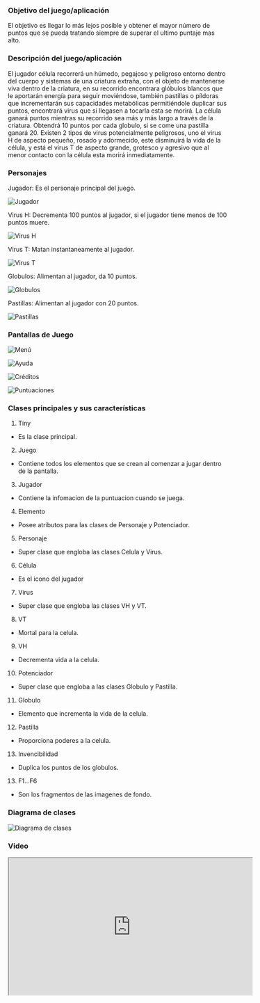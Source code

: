 ### Objetivo del juego/aplicación
El objetivo es llegar lo más lejos posible y obtener el mayor número de puntos que se pueda tratando siempre de superar el ultimo puntaje mas alto. 

### Descripción del juego/aplicación
El jugador célula recorrerá un húmedo, pegajoso y peligroso entorno dentro del cuerpo y sistemas de una criatura extraña, con el objeto de mantenerse viva dentro de la criatura, en su recorrido encontrara glóbulos blancos que le aportarán energía para seguir moviéndose, también pastillas o píldoras que incrementarán sus capacidades metabólicas permitiéndole duplicar sus puntos, encontrará virus que si llegasen a tocarla esta se morirá. La célula ganará puntos mientras su recorrido sea más y más largo a través de la criatura. Obtendrá 10 puntos por cada globulo, si se come una pastilla ganará  20.
Existen 2 tipos de virus potencialmente peligrosos, uno el virus H de aspecto pequeño, rosado y adormecido, este disminuirá la vida de la célula, y está el virus T de aspecto grande, grotesco y agresivo que al menor contacto con la célula esta morirá inmediatamente. 

### Personajes

Jugador: Es el personaje principal del juego.

![Jugador](https://raw.githubusercontent.com/acominf/TinyTravel/master/Imagenes/png1.png)

Virus H: Decrementa 100 puntos al jugador, si el jugador tiene menos de 100 puntos muere.

![Virus H](https://raw.githubusercontent.com/acominf/TinyTravel/master/Imagenes/vir4.png)

Virus T: Matan instantaneamente al jugador.

![Virus T](https://raw.githubusercontent.com/acominf/TinyTravel/master/Imagenes/VT.png)

Globulos: Alimentan al jugador, da 10 puntos.

![Globulos](https://raw.githubusercontent.com/acominf/TinyTravel/master/Imagenes/Globulo.png)

Pastillas: Alimentan al jugador con 20 puntos.

![Pastillas](https://raw.githubusercontent.com/acominf/TinyTravel/master/Imagenes/18762418_1387050718055457_2124542227_n.png)

### Pantallas de Juego

![Menú](https://raw.githubusercontent.com/acominf/TinyTravel/master/Game/core/assets/menu.jpg)

![Ayuda](https://raw.githubusercontent.com/acominf/TinyTravel/master/Game/core/assets/Ayuda.jpg)

![Créditos](https://raw.githubusercontent.com/acominf/TinyTravel/master/Game/core/assets/Creditos.jpg)

![Puntuaciones](https://raw.githubusercontent.com/acominf/TinyTravel/master/Game/core/assets/Puntos.jpg)


### Clases principales y sus características

1. Tiny
* Es la clase principal.

2. Juego
* Contiene todos los elementos que se crean al comenzar a jugar dentro de la pantalla.

3. Jugador
* Contiene la infomacion de la puntuacion cuando se juega.

4. Elemento
* Posee atributos para las clases de Personaje y Potenciador.

5. Personaje
* Super clase que engloba las clases Celula y Virus.

6. Célula
* Es el icono del jugador

7. Virus
* Super clase que engloba las clases VH y VT.

8. VT
* Mortal para la celula.

9. VH
* Decrementa vida a la celula.

10. Potenciador
* Super clase que engloba a las clases Globulo y Pastilla.

11. Globulo
* Elemento que incrementa la vida de la celula.

12. Pastilla
* Proporciona poderes a la celula.

13. Invencibilidad
* Duplica los puntos de los globulos.

13. F1...F6
* Son los fragmentos de las imagenes de fondo.


### Diagrama de clases
![Diagrama de clases](https://raw.githubusercontent.com/acominf/TinyTravel/master/Imagenes/Tiny%20Travel%20Inside%20Beasts.png)

### Video
<iframe width="560" height="315" src="https://www.youtube.com/watch?v=663337ckXik"

### Autor(es)
El autor(es) del proyecto son:
- Alvarez Ruiz Alejandro Esaú (@AlexMethod)
- Ibarra Cuevas Zazil Josefina (@zazilibarra)

### Materia(s)
- Programación Orientada a Objetos

### Semestre
- 2016-2017/II

### Markdown
El contenido de esta página está escrito en un lenguaje de marcado sencillo llamado *Markdown*. Para más detalles consulta la página de [Markdown para GitHub](https://guides.github.com/features/mastering-markdown/).

### Temas de Jekyll
El estilo y presentación de esta página utiliza el tema de Jekyll seleccionado en la configuración del repositorio. El nombre de este tema está almacenado en el archivo de configuración `_config.yml`. Para más información acerca de los temas de Jekyll soportados por GitHub [haz click en este enlace](https://pages.github.com/themes/).
